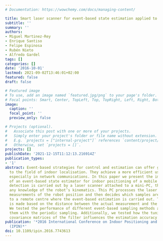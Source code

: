 ```yaml
---
# Documentation: https://wowchemy.com/docs/managing-content/

title: Smart laser scanner for event-based state estimation applied to indoor positioning
subtitle: ''
summary: ''
authors:
- Miguel Martinez-Rey
- Enrique Santiso
- Felipe Espinosa
- Rubén Nieto
- Alfredo Gardel
tags: []
categories: []
date: '2016-10-01'
lastmod: 2021-09-02T13:46:01+02:00
featured: false
draft: false

# Featured image
# To use, add an image named `featured.jpg/png` to your page's folder.
# Focal points: Smart, Center, TopLeft, Top, TopRight, Left, Right, BottomLeft, Bottom, BottomRight.
image:
  caption: ''
  focal_point: ''
  preview_only: false

# Projects (optional).
#   Associate this post with one or more of your projects.
#   Simply enter your project's folder or file name without extension.
#   E.g. `projects = ["internal-project"]` references `content/project/deep-learning/index.md`.
#   Otherwise, set `projects = []`.
projects: []
publishDate: '2021-12-15T11:12:13.216914Z'
publication_types:
- '1'
abstract: Event-based strategies for control and estimation can offer great benefits
  to the field of indoor localisation. They achieve a more efficient use of resources,
  especially in network communications. In this paper we present the implementation
  of an event-based state estimator for indoor positioning of a mobile robot. The
  detection is carried out by a laser scanner attached to a mini-PC, that has not
  any knowledge of the robot’s kinematics. This PC processes the laser data, obtains
  measurements of the robot position and then decides which samples are transmitted
  to a remote centre where the event-based estimation is carried out. The decision
  is made based on the distance between the actual measurement and the predicted position.
  We tested the performance of different event-based sampling methods and compared
  them with the periodic sampling. Additionally, we tested how the tuning the noise
  covariance matrices of the filter influences the estimation accuracy.
publication: '*2016 International Conference on Indoor Positioning and Indoor Navigation
  (IPIN)*'
doi: 10.1109/ipin.2016.7743613
---
```

